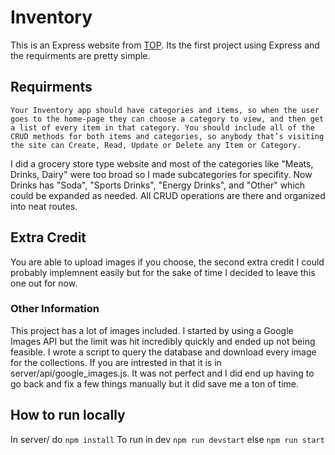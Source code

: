 # Inventory 
This is an Express website from [TOP](https://www.theodinproject.com/lessons/nodejs-inventory-application). Its the first project using Express and the requirments are pretty simple.  
## Requirments 
```
Your Inventory app should have categories and items, so when the user goes to the home-page they can choose a category to view, and then get a list of every item in that category. You should include all of the CRUD methods for both items and categories, so anybody that’s visiting the site can Create, Read, Update or Delete any Item or Category.
```

I did a grocery store type website and most of the categories like "Meats, Drinks, Dairy" were too broad so I made subcategories for specifity. Now Drinks has "Soda", "Sports Drinks", "Energy Drinks", and "Other" which could be expanded as needed.  All CRUD operations are there and organized into neat routes. 
## Extra Credit 
You are able to upload images if you choose, the second extra credit I could probably implemnent easily but for the sake of time I decided to leave this one out for now.
### Other Information
This project has a lot of images included. I started by using a Google Images API but the limit was hit incredibly quickly and ended up not being feasible. I wrote a script to query the database and download every image for the collections. If you are intrested in that it is in server/api/google_images.js. It was not perfect and I did end up having to go back and fix a few things manually but it did save me a ton of time.
## How to run locally
In server/ do
    ```npm install```
To run in dev 
    ```npm run devstart```
else 
    ```npm run start```



